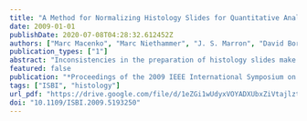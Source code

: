 ```yaml
---
title: "A Method for Normalizing Histology Slides for Quantitative Analysis"
date: 2009-01-01
publishDate: 2020-07-08T04:28:32.612452Z
authors: ["Marc Macenko", "Marc Niethammer", "J. S. Marron", "David Borland", "John T. Woosley", "Xiaojun Guan", "Charles Schmitt", "Nancy E. Thomas"]
publication_types: ["1"]
abstract: "Inconsistencies in the preparation of histology slides make it difficult to perform quantitative analysis on their results. In this paper we provide two mechanisms for overcoming many of the known inconsistencies in the staining process, thereby bringing slides that were processed or stored under very different conditions into a common, normalized space to enable improved quantitative analysis."
featured: false
publication: "*Proceedings of the 2009 IEEE International Symposium on Biomedical Imaging: From Nano to Macro, Boston, MA, USA, June 28 - July 1, 2009*"
tags: ["ISBI", "histology"]
url_pdf: "https://drive.google.com/file/d/1eZGi1wUdyxVOYADXUbxZiVtajlztSnGL"
doi: "10.1109/ISBI.2009.5193250"
---
```



